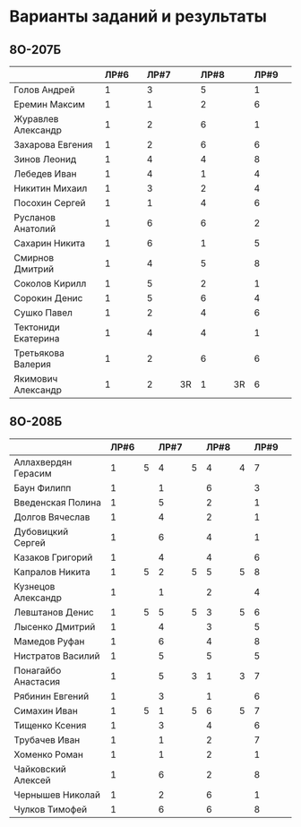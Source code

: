 # Варианты заданий и результаты

## 8О-207Б
|                     | ЛР#6 |   | ЛР#7 |   | ЛР#8 |   | ЛР#9 |   |
|---------------------|------|---|------|---|------|---|------|---|
| Голов Андрей        | 1    |   |  3   |   |  5   |   |  1   |   |
| Еремин Максим       | 1    |   |  1   |   |  2   |   |  6   |   |
| Журавлев Александр  | 1    |   |  2   |   |  6   |   |  1   |   |
| Захарова Евгения    | 1    |   |  2   |   |  6   |   |  6   |   |
| Зинов  Леонид       | 1    |   |  4   |   |  4   |   |  8   |   |
| Лебедев Иван        | 1    |   |  4   |   |  1   |   |  4   |   |
| Никитин Михаил      | 1    |   |  3   |   |  2   |   |  4   |   |
| Посохин Сергей      | 1    |   |  1   |   |  4   |   |  6   |   |
| Русланов Анатолий   | 1    |   |  6   |   |  6   |   |  2   |   |
| Сахарин Никита      | 1    |   |  6   |   |  1   |   |  5   |   |
| Смирнов Дмитрий     | 1    |   |  4   |   |  5   |   |  8   |   |
| Соколов Кирилл      | 1    |   |  5   |   |  2   |   |  1   |   |
| Сорокин Денис       | 1    |   |  5   |   |  6   |   |  4   |   |
| Сушко Павел         | 1    |   |  2   |   |  4   |   |  6   |   |
| Тектониди Екатерина | 1    |   |  4   |   |  4   |   |  1   |   |
| Третьякова Валерия  | 1    |   |  2   |   |  6   |   |  6   |   |
| Якимович Александр  | 1    |   |  2   | 3R|  1   | 3R|  6   |   |

## 8О-208Б
|                     | ЛР#6 |   | ЛР#7 |   | ЛР#8 |   | ЛР#9 |   |
|---------------------|------|---|------|---|------|---|------|---|
| Аллахвердян Герасим | 1    | 5 |  4   | 5 |  4   | 4 |  7   |   |
| Баун Филипп         | 1    |   |  1   |   |  6   |   |  3   |   |
| Введенская Полина   | 1    |   |  5   |   |  2   |   |  1   |   |
| Долгов Вячеслав     | 1    |   |  4   |   |  2   |   |  1   |   |
| Дубовицкий Сергей   | 1    |   |  6   |   |  4   |   |  1   |   |
| Казаков Григорий    | 1    |   |  4   |   |  4   |   |  6   |   |
| Капралов Никита     | 1    | 5 |  2   | 5 |  5   | 5 |  8   |   |
| Кузнецов Александр  | 1    |   |  1   |   |  2   |   |  4   |   |
| Левштанов Денис     | 1    | 5 |  5   | 5 |  3   | 5 |  6   |   |
| Лысенко Дмитрий     | 1    |   |  4   |   |  3   |   |  5   |   |
| Мамедов Руфан       | 1    |   |  6   |   |  4   |   |  8   |   |
| Нистратов Василий   | 1    |   |  5   |   |  5   |   |  5   |   |
| Понагайбо Анастасия | 1    |   |  5   | 3 |  1   | 3 |  7   |   |
| Рябинин Евгений     | 1    |   |  3   |   |  1   |   |  6   |   |
| Симахин Иван        | 1    | 5 |  1   | 5 |  6   | 5 |  7   |   |
| Тищенко Ксения      | 1    |   |  3   |   |  4   |   |  6   |   |
| Трубачев Иван       | 1    |   |  1   |   |  2   |   |  7   |   |
| Хоменко Роман       | 1    |   |  1   |   |  2   |   |  1   |   |
| Чайковский Алексей  | 1    |   |  6   |   |  2   |   |  8   |   |
| Чернышев Николай    | 1    |   |  2   |   |  6   |   |  1   |   |
| Чулков Тимофей      | 1    |   |  6   |   |  6   |   |  8   |   |
